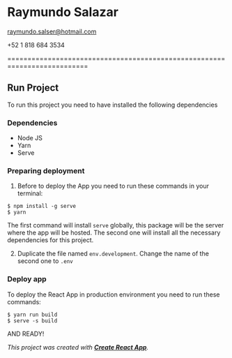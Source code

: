 # Raymundo Salazar
[raymundo.salser@hotmail.com](raymundo.salser@hotmail.com)

\+52 1 818 684 3534

==========================================================================

## Run Project

To run this project you need to have installed the following dependencies

### Dependencies
- Node JS
- Yarn
- Serve

### Preparing deployment
1. Before to deploy the App you need to run these commands in your terminal:

```
$ npm install -g serve
$ yarn
```

The first command will install `serve` globally, this package will be the server where the app will be hosted.
The second one will install all the necessary dependencies for this project.

2. Duplicate the file named `env.development`. Change the name of the second one to `.env`

### Deploy app

To deploy the React App in production environment you need to run these commands:

```
$ yarn run build
$ serve -s build
```

AND READY!

_This project was created with __[Create React App](https://github.com/facebook/create-react-app)__._
